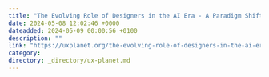 ```yaml
---
title: "The Evolving Role of Designers in the AI Era - A Paradigm Shift"
date: 2024-05-08 12:02:46 +0000
dateadded: 2024-05-09 00:00:56 +0100
description: ""
link: "https://uxplanet.org/the-evolving-role-of-designers-in-the-ai-era-a-paradigm-shift-fe30c3c5363a?source=rss----819cc2aaeee0---4"
category:
directory: _directory/ux-planet.md
---
```


